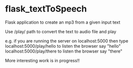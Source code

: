 # flask_textToSpeech

Flask application to create an mp3 from a given input text

Use /play/ path to convert the text to audio file and play

e.g. if you are running the server on localhost:5000 then 
        type localhost:5000/play/hello to listen the browser say "hello"
        localhost:5000/play/there to listen the browser say "there"
        
More interesting work is in progress!!